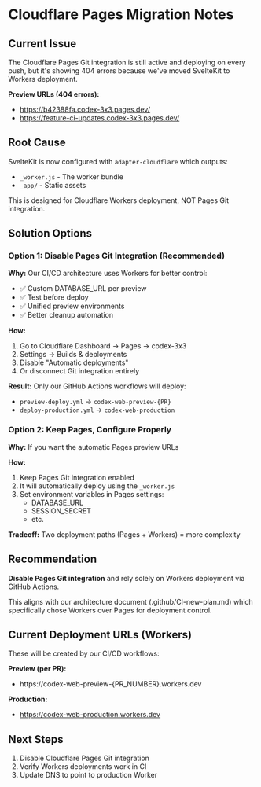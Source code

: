 # Cloudflare Pages Migration Notes

## Current Issue

The Cloudflare Pages Git integration is still active and deploying on every push, but it's showing 404 errors because we've moved SvelteKit to Workers deployment.

**Preview URLs (404 errors):**
- https://b42388fa.codex-3x3.pages.dev/
- https://feature-ci-updates.codex-3x3.pages.dev/

## Root Cause

SvelteKit is now configured with `adapter-cloudflare` which outputs:
- `_worker.js` - The worker bundle
- `_app/` - Static assets

This is designed for Cloudflare Workers deployment, NOT Pages Git integration.

## Solution Options

### Option 1: Disable Pages Git Integration (Recommended)

**Why:** Our CI/CD architecture uses Workers for better control:
- ✅ Custom DATABASE_URL per preview
- ✅ Test before deploy
- ✅ Unified preview environments
- ✅ Better cleanup automation

**How:**
1. Go to Cloudflare Dashboard → Pages → codex-3x3
2. Settings → Builds & deployments
3. Disable "Automatic deployments"
4. Or disconnect Git integration entirely

**Result:** Only our GitHub Actions workflows will deploy:
- `preview-deploy.yml` → `codex-web-preview-{PR}`
- `deploy-production.yml` → `codex-web-production`

### Option 2: Keep Pages, Configure Properly

**Why:** If you want the automatic Pages preview URLs

**How:**
1. Keep Pages Git integration enabled
2. It will automatically deploy using the `_worker.js`
3. Set environment variables in Pages settings:
   - DATABASE_URL
   - SESSION_SECRET
   - etc.

**Tradeoff:** Two deployment paths (Pages + Workers) = more complexity

## Recommendation

**Disable Pages Git integration** and rely solely on Workers deployment via GitHub Actions.

This aligns with our architecture document (.github/CI-new-plan.md) which specifically chose Workers over Pages for deployment control.

## Current Deployment URLs (Workers)

These will be created by our CI/CD workflows:

**Preview (per PR):**
- https://codex-web-preview-{PR_NUMBER}.workers.dev

**Production:**
- https://codex-web-production.workers.dev

## Next Steps

1. Disable Cloudflare Pages Git integration
2. Verify Workers deployments work in CI
3. Update DNS to point to production Worker

